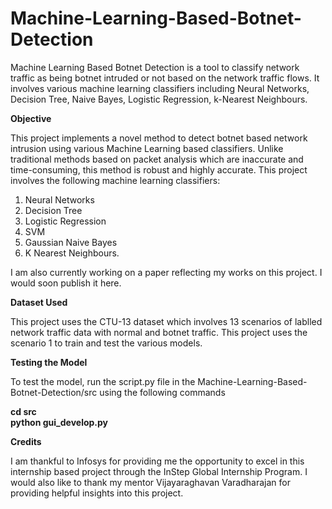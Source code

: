 # Machine-Learning-Based-Botnet-Detection
Machine Learning Based Botnet Detection is a tool to classify network traffic as being botnet intruded or not based on the network traffic flows. It involves various machine learning classifiers including Neural Networks, Decision Tree, Naive Bayes, Logistic Regression, k-Nearest Neighbours.

<b> Objective </b>

This project implements a novel method to detect botnet based network intrusion using various Machine Learning based classifiers. Unlike traditional methods based on packet analysis which are inaccurate and time-consuming, this method is robust and highly accurate. This project involves the following machine learning classifiers:

1. Neural Networks
2. Decision Tree
3. Logistic Regression
4. SVM
5. Gaussian Naive Bayes
6. K Nearest Neighbours.

I am also currently working on a paper reflecting my works on this project. I would soon publish it here.

<b> Dataset Used </b>

This project uses the CTU-13 dataset which involves 13 scenarios of lablled network traffic data with normal and botnet traffic. This project uses the scenario 1 to train and test the various models.

<b> Testing the Model </b>

To test the model, run the script.py file in the Machine-Learning-Based-Botnet-Detection/src using the following commands

<b>     cd src<br>
        python gui_develop.py</b>

<b> Credits </b>

I am thankful to Infosys for providing me the opportunity to excel in this internship based project through the InStep Global Internship Program. I would also like to thank my mentor Vijayaraghavan Varadharajan for providing helpful insights into this project.

